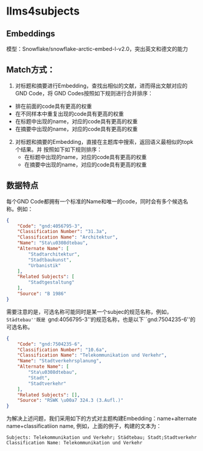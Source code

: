 # llms4subjects

## Embeddings

模型：Snowflake/snowflake-arctic-embed-l-v2.0，突出英文和德文的能力

## Match方式：

1. 对标题和摘要进行Embedding，查找出相似的文献，进而得出文献对应的GND Code，将
   GND Codes按照如下规则进行合并排序：

  - 排在前面的code具有更高的权重
  - 在不同样本中重复出现的code具有更高的权重
  - 在标题中出现的name，对应的code具有更高的权重
  - 在摘要中出现的name，对应的code具有更高的权重


2. 对标题和摘要的Embedding，直接在主题库中搜索，返回语义最相似的topk个结果。并
   按照如下如下规则排序：
   - 在标题中出现的name，对应的code具有更高的权重
   - 在摘要中出现的name，对应的code具有更高的权重 


## 数据特点

每个GND Code都拥有一个标准的Name和唯一的code，同时会有多个候选名称。例如：

```json
{
    "Code": "gnd:4056795-3",
    "Classification Number": "31.3a",
    "Classification Name": "Architektur",
    "Name": "Sta\u0308dtebau",
    "Alternate Name": [
        "Stadtarchitektur",
        "Stadtbaukunst",
        "Urbanistik"
    ],
    "Related Subjects": [
        "Stadtgestaltung"
    ],
    "Source": "B 1986"
}
```

需要注意的是，可选名称可能同时是某一个subjec的规范名称，例如，``Städtebau''既是
``gnd:4056795-3''的规范名称，也是以下``gnd:7504235-6''的可选名称。

``` json
{
    "Code": "gnd:7504235-6",
    "Classification Number": "10.6a",
    "Classification Name": "Telekommunikation und Verkehr",
    "Name": "Stadtverkehrsplanung",
    "Alternate Name": [
        "Sta\u0308dtebau",
        "Stadt",
        "Stadtverkehr"
    ],
    "Related Subjects": [],
    "Source": "RSWK \u00a7 324.3 (3.Aufl.)"
}
```
为解决上述问题，我们采用如下的方式对主题构建Embedding：name+alternate name+classificatiion name, 例如，上面的例子，构建的文本为：

``` text
Subjects: Telekommunikation und Verkehr; Städtebau; Stadt;Stadtverkehr
Classification Name: Telekommunikation und Verkehr
```
